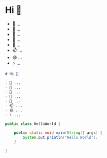 # Hi 👋

- 🔭 ...
- 🌱 ...
- 👯 ...
- 🤔 ...
- 💬 ...
- 📫 ...
- 😄 ...
- ⚡ ...

``` markdown
# Hi 👋

- 🔭 ...
- 🌱 ...
- 👯 ...
- 🤔 ...
- 💬 ...
- 📫 ...
- 😄 ...
- ⚡ ...
```

``` java
public class HelloWorld {

    public static void main(String[] args) {
        System.out.println("Hello World");
    }
    
}
```

<link rel="stylesheet" type="text/css" href="css/fluent.css">
